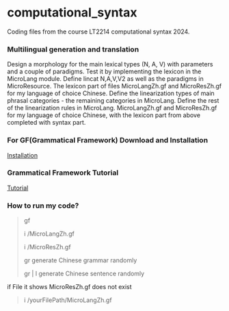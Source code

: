 # computational_syntax
Coding files from the course LT2214 computational syntax 2024.

### Multilingual generation and translation

Design a morphology for the main lexical types (N, A, V) with parameters and a couple of paradigms. Test it by implementing the lexicon in the MicroLang module. Define lincat N,A,V,V2 as well as the paradigms in MicroResource. The lexicon part of files MicroLangZh.gf and MicroResZh.gf for my language of choice Chinese. 
Define the linearization types of main phrasal categories - the remaining categories in MicroLang. Define the rest of the linearization rules in MicroLang. MicroLangZh.gf and MicroResZh.gf for my language of choice Chinese, with the lexicon part from above completed with syntax part.


### For GF(Grammatical Framework) Download and Installation
[Installation](https://www.grammaticalframework.org/download/index-3.11.html)

### Grammatical Framework Tutorial
[Tutorial](https://www.grammaticalframework.org/doc/tutorial/gf-tutorial.html#toc8)

### How to run my code?
> gf
> 
> i /MicroLangZh.gf
> 
> i /MicroResZh.gf
> 
> gr            generate Chinese grammar randomly
> 
> gr | l        generate Chinese sentence randomly

if File it shows MicroResZh.gf does not exist
> i /yourFilePath/MicroLangZh.gf

